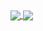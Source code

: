 <a href="https://github.com/eshevlyakova/github-readme-stats">
  <img align="center" src="https://github-readme-stats.vercel.app/api/pin/?username=eshevlyakova&repo=convoychat&count_private=true" />
</a>


<img align="center" src="https://github-readme-stats.vercel.app/api?username=eshevlyakova&show_icons=true&count_private=true&include_all_commits=true&hide=stars&title_color=fff&icon_color=79ff97&text_color=9f9f9f&bg_color=00000000&hide_border=true" />
